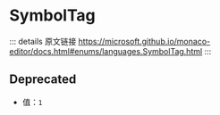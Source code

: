 # SymbolTag
        
::: details 原文链接
https://microsoft.github.io/monaco-editor/docs.html#enums/languages.SymbolTag.html
:::

## Deprecated
- 值：`1`